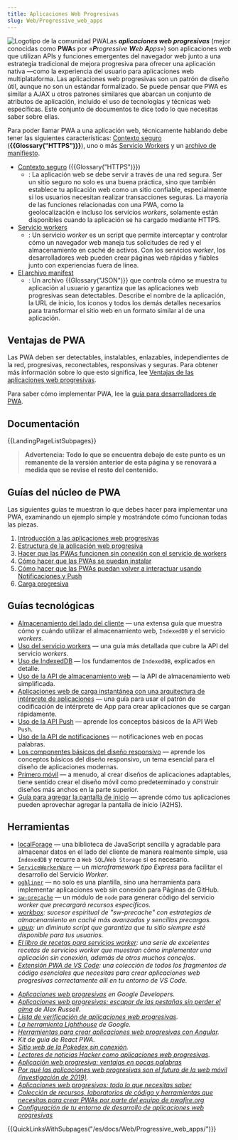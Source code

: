 ```yaml
---
title: Aplicaciones Web Progresivas
slug: Web/Progressive_web_apps
---
```


![Logotipo de la comunidad PWA](pwa.png)Las **_aplicaciones web progresivas_** (mejor conocidas como **PWA**s por «_**P**rogressive **W**eb **A**pps_») son aplicaciones web que utilizan APIs y funciones emergentes del navegador web junto a una estrategia tradicional de mejora progresiva para ofrecer una aplicación nativa —como la experiencia del usuario para aplicaciones web multiplataforma. Las aplicaciones web progresivas son un patrón de diseño útil, aunque no son un estándar formalizado. Se puede pensar que PWA es similar a AJAX u otros patrones similares que abarcan un conjunto de atributos de aplicación, incluido el uso de tecnologías y técnicas web específicas. Este conjunto de documentos te dice todo lo que necesitas saber sobre ellas.

Para poder llamar PWA a una aplicación web, técnicamente hablando debe tener las siguientes características: [Contexto seguro](/es/docs/Web/Security/Secure_Contexts) (**{{Glossary("HTTPS")}}**), uno o más [Servicio Workers](/es/docs/Web/API/Service_Worker_API) y un [archivo de manifiesto](/es/docs/Web/Progressive_web_apps/Manifest).

- [Contexto seguro](/es/docs/Web/Security/Secure_Contexts) ({{Glossary("HTTPS")}})
  - : La aplicación web se debe servir a través de una red segura. Ser un sitio seguro no solo es una buena práctica, sino que también establece tu aplicación web como un sitio confiable, especialmente si los usuarios necesitan realizar transacciones seguras. La mayoría de las funciones relacionadas con una PWA, como la geolocalización e incluso los servicios _workers_, solamente están disponibles cuando la aplicación se ha cargado mediante HTTPS.
- [Servicio workers](/es/docs/Web/API/Service_Worker_API)
  - : Un servicio _worker_ es un script que permite interceptar y controlar cómo un navegador web maneja tus solicitudes de red y el almacenamiento en caché de activos. Con los servicios _worker_, los desarrolladores web pueden crear páginas web rápidas y fiables junto con experiencias fuera de línea.
- [El archivo manifest](/es/docs/Web/Progressive_web_apps/Manifest)
  - : Un archivo {{Glossary("JSON")}} que controla cómo se muestra tu aplicación al usuario y garantiza que las aplicaciones web progresivas sean detectables. Describe el nombre de la aplicación, la URL de inicio, los iconos y todos los demás detalles necesarios para transformar el sitio web en un formato similar al de una aplicación.

## Ventajas de PWA

Las PWA deben ser detectables, instalables, enlazables, independientes de la red, progresivas, reconectables, responsivas y seguras. Para obtener más información sobre lo que esto significa, lee [Ventajas de las aplicaciones web progresivas](/es/docs/Web/Progressive_web_apps).

Para saber cómo implementar PWA, lee la [guía para desarrolladores de PWA](/es/docs/Web/Progressive_web_apps/Guides).

## Documentación

{{LandingPageListSubpages}}

> **Advertencia:** **Todo lo que se encuentra debajo de este punto es un remanente de la versión anterior de esta página y se renovará a medida que se revise el resto del contenido.**

## Guías del núcleo de PWA

Las siguientes guías te muestran lo que debes hacer para implementar una PWA, examinando un ejemplo simple y mostrándote cómo funcionan todas las piezas.

1. [Introducción a las aplicaciones web progresivas](/es/docs/Web/Progressive_web_apps/Tutorials/js13kGames)
2. [Estructura de la aplicación web progresiva](/es/docs/Web/Progressive_web_apps/Tutorials/js13kGames/App_structure)
3. [Hacer que las PWAs funcionen sin conexión con el servicio de workers](/es/docs/Web/Progressive_web_apps/Tutorials/js13kGames/Offline_Service_workers)
4. [Cómo hacer que las PWAs se puedan instalar](/es/docs/Web/Progressive_web_apps/Tutorials/js13kGames/Installable_PWAs)
5. [Cómo hacer que las PWAs puedan volver a interactuar usando Notificaciones y Push](/es/docs/Web/Progressive_web_apps/Tutorials/js13kGames/Re-engageable_Notifications_Push)
6. [Carga progresiva](/es/docs/Web/Progressive_web_apps/Tutorials/js13kGames/Loading)

## Guías tecnológicas

- [Almacenamiento del lado del cliente](/es/docs/Learn_web_development/Extensions/Client-side_APIs/Client-side_storage) — una extensa guía que muestra cómo y cuándo utilizar el almacenamiento web, `IndexedDB` y el servicio _workers_.
- [Uso del servicio workers](/es/docs/Web/API/Service_Worker_API/Using_Service_Workers) — una guía más detallada que cubre la API del servicio _workers_.
- [Uso de IndexedDB](/es/docs/Web/API/IndexedDB_API/Using_IndexedDB) — los fundamentos de `IndexedDB`, explicados en detalle.
- [Uso de la API de almacenamiento web](/es/docs/Web/API/Web_Storage_API/Using_the_Web_Storage_API) — la API de almacenamiento web simplificada.
- [Aplicaciones web de carga instantánea con una arquitectura de intérprete de aplicaciones](https://developers.google.com/web/updates/2015/11/app-shell) — una guía para usar el patrón de codificación de intérprete de App para crear aplicaciones que se cargan rápidamente.
- [Uso de la API Push](/es/docs/Web/API/Push_API) — aprende los conceptos básicos de la API Web `Push`.
- [Uso de la API de notificaciones](/es/docs/Web/API/Notifications_API/Using_the_Notifications_API) — notificaciones web en pocas palabras.
- [Los componentes básicos del diseño responsivo](/es/docs/Learn_web_development/Core/CSS_layout/Responsive_Design) — aprende los conceptos básicos del diseño responsivo, un tema esencial para el diseño de aplicaciones modernas.
- [Primero móvil](/es/docs/Learn_web_development/Core/CSS_layout/Responsive_Design) — a menudo, al crear diseños de aplicaciones adaptables, tiene sentido crear el diseño móvil como predeterminado y construir diseños más anchos en la parte superior.
- [Guía para agregar la pantalla de inicio](/es/docs/Web/Progressive_web_apps/Guides/Making_PWAs_installable) — aprende cómo tus aplicaciones pueden aprovechar agregar la pantalla de inicio (A2HS).

## Herramientas

- [localForage](https://localforage.github.io/localForage/) — una biblioteca de JavaScript sencilla y agradable para almacenar datos en el lado del cliente de manera realmente simple, usa `IndexedDB` y recurre a `Web SQL`/`Web Storage` si es necesario.
- [`ServiceWorkerWare`](https://github.com/fxos-components/serviceworkerware) — un _microframework tipo Express_ para facilitar el desarrollo del Servicio _Worker_.
- [`oghliner`](https://github.com/mozilla/oghliner) — no solo es una plantilla, sino una herramienta para implementar aplicaciones web sin conexión para Páginas de GitHub.
- [`sw-precache`](https://github.com/GoogleChrome/sw-precache) — un módulo de `node` para generar código del servicio _worker que precargará recursos específicos._
- _[workbox](https://github.com/GoogleChrome/workbox): sucesor espiritual de "sw-precache" con estrategias de almacenamiento en caché más avanzadas y sencillas precargas._
- _[upup](https://www.talater.com/upup/): un diminuto script que garantiza que tu sitio siempre esté disponible para tus usuarios._
- _[El libro de recetas para servicios worker](https://github.com/mdn/serviceworker-cookbook/): una serie de excelentes recetas de servicios worker que muestran cómo implementar una aplicación sin conexión, además de otros muchos concejos._
- _[Extensión PWA de VS Code](https://marketplace.visualstudio.com/items?itemName=mayeedwin.vscode-pwa): una colección de todos los fragmentos de código esenciales que necesitas para crear aplicaciones web progresivas correctamente allí en tu entorno de VS Code._

<!---->

- _[Aplicaciones web progresivas](https://developers.google.com/web/progressive-web-apps) en Google Developers._
- _[Aplicaciones web progresivas: escapar de las pestañas sin perder el alma](https://medium.com/@slightlylate/progressive-apps-escaping-tabs-without-losing-our-soul-3b93a8561955#.6czgj0myh) de Alex Russell._
- _[Lista de verificación de aplicaciones web progresivas](https://developers.google.com/web/progressive-web-apps/checklist)._
- _[La herramienta Lighthouse](https://developers.google.com/web/tools/lighthouse) de Google._
- _[Herramientas para crear aplicaciones web progresivas con Angular](https://github.com/angular/mobile-toolkit)._
- _Kit de guía de React PWA._
- _[Sitio web de la Pokedex sin conexión](https://pokedex.org/)._
- _[Lectores de noticias Hacker como aplicaciones web progresivas](https://hnpwa.com/)._
- _[Aplicación web progresiva: ventajas en pocas palabras](https://goingmeta.io/progressive-web-app/)_
- _[Por qué las aplicaciones web progresivas son el futuro de la web móvil (investigación de 2019)](https://ymedialabs.com/progressive-web-apps)._
- _[Aplicaciones web progresivas: todo lo que necesitas saber](https://www.csschopper.com/blog/progressive-web-apps-everything-you-need-to-know/)_
- _[Colección de recursos, laboratorios de código y herramientas que necesitas para crear PWAs por parte del equipo de pwafire.org](https://pwafire.org)_
- _[Configuración de tu entorno de desarrollo de aplicaciones web progresivas](https://github.com/pwafire/pwadev-tips)_

{{QuickLinksWithSubpages("/es/docs/Web/Progressive_web_apps/")}}
